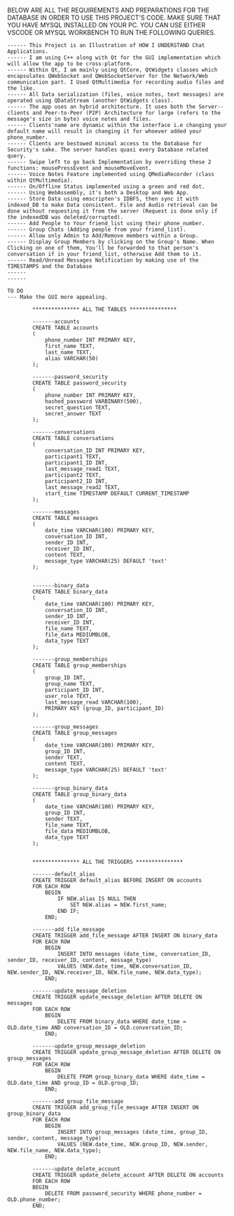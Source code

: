 BELOW ARE ALL THE REQUIREMENTS AND PREPARATIONS FOR THE DATABASE IN ORDER TO USE THIS PROJECT'S CODE. MAKE SURE THAT YOU HAVE MYSQL INSTALLED ON YOUR PC. YOU CAN USE EITHER VSCODE OR MYSQL WORKBENCH TO RUN THE FOLLOWING QUERIES.


    ------ This Project is an Illustration of HOW I UNDERSTAND Chat Applications.
    ------ I am using C++ along with Qt for the GUI implementation which will allow the app to be cross-platform.
    ------ Within Qt, I am mainly using QtCore, QtWidgets classes which encapsulates QWebSocket and QWebSocketServer for the Network/Web communication part. I Used QtMultimedia for recording audio files and the like.
    ------ All Data serialization (files, voice notes, text messages) are operated using QDataStream (another QtWidgets class).
    ------ The app uses an hybrid architecture. It uses both the Server--clients and Peer-to-Peer (P2P) Architecture for large (refers to the message's size in byte) voice notes and files.
    ------ Clients'name are dynamic within the interface i.e changing your default name will result in changing it for whoever added your phone_number.
    ------ Clients are bestowed minimal access to the Database for Security's sake. The server handles quasi every Database related query.
    ------ Swipe left to go back Implementation by overriding these 2 functions: mousePressEvent and mouseMoveEvent.
    ------ Voice Notes Feature implemented using QMediaRecorder (class within QtMultimedia).
    ------ On/Offline Status implemented using a green and red dot. 
    ------ Using WebAssembly, it's both a Desktop and Web App.
    ------ Store Data using emscripten's IDBFS, then sync it with indexed_DB to make Data consistent. File and Audio retrieval can be done without requesting it from the server (Request is done only if the indexedDB was deleted/corrupted).
    ------ Add People to Your friend_list using their phone_number.
    ------ Group Chats (Adding people from your friend_list). 
    ------ Allow only Admin to Add/Remove members within a Group.
    ------ Display Group Members by clicking on the Group's Name. When Clicking on one of them, You'll be forwarded to that person's conversation if in your friend_list, otherwise Add them to it. 
    ------ Read/Unread Messages Notification by making use of the TIMESTAMPS and the Database
    ------
    ------

    TO DO
    --- Make the GUI more appealing.

            *************** ALL THE TABLES ***************

            -------accounts
            CREATE TABLE accounts
            (
                phone_number INT PRIMARY KEY,
                first_name TEXT,
                last_name TEXT,
                alias VARCHAR(50)
            );

            -------password_security
            CREATE TABLE password_security
            (
                phone_number INT PRIMARY KEY,
                hashed_password VARBINARY(500),
                secret_question TEXT,
                secret_answer TEXT
            );

            -------conversations
            CREATE TABLE conversations 
            (
                conversation_ID INT PRIMARY KEY,
                participant1 TEXT,
                participant1_ID INT,
                last_message_read1 TEXT,
                participant2 TEXT,
                participant2_ID INT,
                last_message_read2 TEXT,
                start_time TIMESTAMP DEFAULT CURRENT_TIMESTAMP
            );

            -------messages
            CREATE TABLE messages 
            (
                date_time VARCHAR(100) PRIMARY KEY,
                conversation_ID INT,
                sender_ID INT,
                receiver_ID INT,
                content TEXT,
                message_type VARCHAR(25) DEFAULT 'text'
            );


            -------binary_data
            CREATE TABLE binary_data 
            (
                date_time VARCHAR(100) PRIMARY KEY,
                conversation_ID INT,
                sender_ID INT,
                receiver_ID INT,
                file_name TEXT,
                file_data MEDIUMBLOB,
                data_type TEXT
            );

            -------group_memberships
            CREATE TABLE group_memberships 
            (
                group_ID INT,
                group_name TEXT,
                participant_ID INT,
                user_role TEXT,
                last_message_read VARCHAR(100),
                PRIMARY KEY (group_ID, participant_ID)
            );

            -------group_messages
            CREATE TABLE group_messages 
            (
                date_time VARCHAR(100) PRIMARY KEY,
                group_ID INT,
                sender TEXT,
                content TEXT,
                message_type VARCHAR(25) DEFAULT 'text'
            );

            -------group_binary_data
            CREATE TABLE group_binary_data 
            (
                date_time VARCHAR(100) PRIMARY KEY,
                group_ID INT,
                sender TEXT,
                file_name TEXT,
                file_data MEDIUMBLOB,
                data_type TEXT
            );

  
            *************** ALL THE TRIGGERS ***************

            -------default_alias
            CREATE TRIGGER default_alias BEFORE INSERT ON accounts
            FOR EACH ROW
                BEGIN
                    IF NEW.alias IS NULL THEN 
                        SET NEW.alias = NEW.first_name;
                    END IF;
                END;

            -------add_file_message
            CREATE TRIGGER add_file_message AFTER INSERT ON binary_data 
            FOR EACH ROW 
                BEGIN
                    INSERT INTO messages (date_time, conversation_ID, sender_ID, receiver_ID, content, message_type)
                    VALUES (NEW.date_time, NEW.conversation_ID, NEW.sender_ID, NEW.receiver_ID, NEW.file_name, NEW.data_type);
                END;

            -------update_message_deletion
            CREATE TRIGGER update_message_deletion AFTER DELETE ON messages 
            FOR EACH ROW 
                BEGIN
                    DELETE FROM binary_data WHERE date_time = OLD.date_time AND conversation_ID = OLD.conversation_ID;
                END;

            -------update_group_message_deletion
            CREATE TRIGGER update_group_message_deletion AFTER DELETE ON group_messages 
            FOR EACH ROW 
                BEGIN
                    DELETE FROM group_binary_data WHERE date_time = OLD.date_time AND group_ID = OLD.group_ID;
                END;

            -------add_group_file_message               
            CREATE TRIGGER add_group_file_message AFTER INSERT ON group_binary_data 
            FOR EACH ROW 
                BEGIN
                    INSERT INTO group_messages (date_time, group_ID, sender, content, message_type)
                    VALUES (NEW.date_time, NEW.group_ID, NEW.sender, NEW.file_name, NEW.data_type);
                END;
            
            -------update_delete_account  
            CREATE TRIGGER update_delete_account AFTER DELETE ON accounts
            FOR EACH ROW 
            BEGIN
                DELETE FROM password_security WHERE phone_number = OLD.phone_number;
            END;
